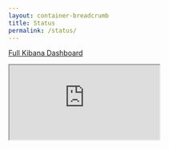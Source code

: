 ```yaml
---
layout: container-breadcrumb
title: Status
permalink: /status/
---
```


[Full Kibana Dashboard](https://elk.linaro.org/app/kibana#/dashboard/9458e6d0-1a79-11e9-98b1-8df03cb1ed5f)

<div class="iframe-container">
    <iframe id="kibana-iframe" src="https://elk.linaro.org/app/kibana#/dashboard/9458e6d0-1a79-11e9-98b1-8df03cb1ed5f?embed=true&_g=(refreshInterval:(pause:!t,value:0),time:(from:now-7d,mode:quick,to:now))"></iframe>
</div>
